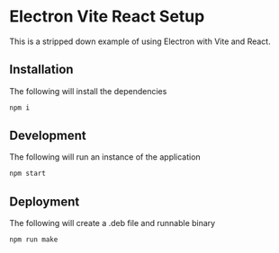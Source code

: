 # Electron Vite React Setup

This is a stripped down example of using Electron with Vite and React.

## Installation

The following will install the dependencies

```bash
npm i
```

## Development

The following will run an instance of the application

```bash
npm start
```

## Deployment

The following will create a .deb file and runnable binary

```bash
npm run make
```

